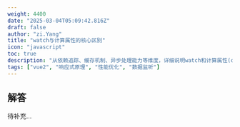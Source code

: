 ```yaml
---
weight: 4400
date: "2025-03-04T05:09:42.816Z"
draft: false
author: "zi.Yang"
title: "watch与计算属性的核心区别"
icon: "javascript"
toc: true
description: "从依赖追踪、缓存机制、异步处理能力等维度，详细说明watch和计算属性(computed)在响应式系统中的设计差异。当处理复杂数据联动时，应如何根据性能优化原则选择合适方案？"
tags: ["vue2", "响应式原理", "性能优化", "数据监听"]
---
```


## 解答

待补充...
